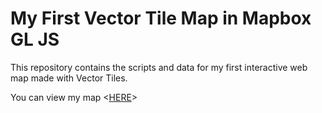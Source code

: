 # My First Vector Tile Map in Mapbox GL JS

This repository contains the scripts and data for my first interactive web map made with Vector Tiles.

You can view my map <[HERE](http://kiebo009.github.io/Home-sweet-home)>
